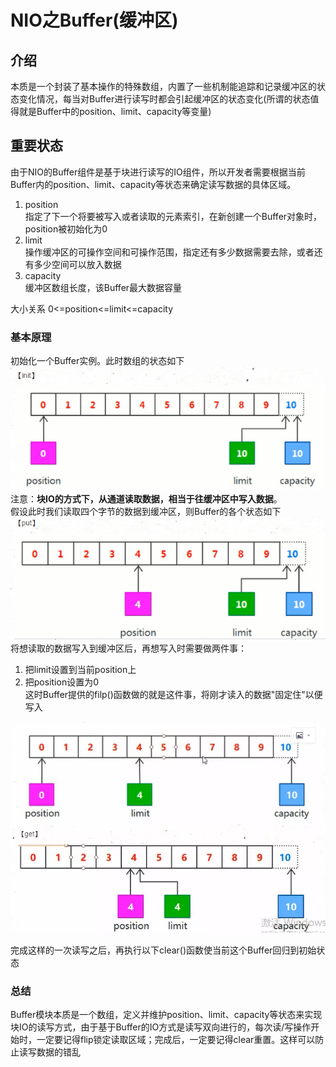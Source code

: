 # NIO之Buffer(缓冲区)

## 介绍
本质是一个封装了基本操作的特殊数组，内置了一些机制能追踪和记录缓冲区的状态变化情况，每当对Buffer进行读写时都会引起缓冲区的状态变化(所谓的状态值得就是Buffer中的position、limit、capacity等变量)

## 重要状态
由于NIO的Buffer组件是基于块进行读写的IO组件，所以开发者需要根据当前Buffer内的position、limit、capacity等状态来确定读写数据的具体区域。
1. position  
指定了下一个将要被写入或者读取的元素索引，在新创建一个Buffer对象时，position被初始化为0
2. limit  
操作缓冲区的可操作空间和可操作范围，指定还有多少数据需要去除，或者还有多少空间可以放入数据
3. capacity  
缓冲区数组长度，该Buffer最大数据容量  

大小关系 0<=position<=limit<=capacity

### 基本原理
初始化一个Buffer实例。此时数组的状态如下
![初始状态](../assert/nio/初始状态.png)  
注意：**块IO的方式下，从通道读取数据，相当于往缓冲区中写入数据**。  
假设此时我们读取四个字节的数据到缓冲区，则Buffer的各个状态如下
![第一次读取](../assert/nio/第一次读取.png)  
将想读取的数据写入到缓冲区后，再想写入时需要做两件事：
1. 把limit设置到当前position上  
2. 把position设置为0  
这时Buffer提供的filp()函数做的就是这件事，将刚才读入的数据"固定住"以便写入

![固定数据](../assert/nio/固定数据.png)  

完成这样的一次读写之后，再执行以下clear()函数使当前这个Buffer回归到初始状态

### 总结
Buffer模块本质是一个数组，定义并维护position、limit、capacity等状态来实现块IO的读写方式，由于基于Buffer的IO方式是读写双向进行的，每次读/写操作开始时，一定要记得flip锁定读取区域；完成后，一定要记得clear重置。这样可以防止读写数据的错乱